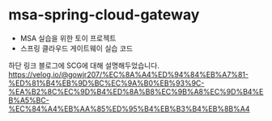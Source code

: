 # msa-spring-cloud-gateway

- MSA 실습을 위한 토이 프로젝트
- 스프링 클라우드 게이트웨이 실습 코드

하단 링크 블로그에 SCG에 대해 설명해두었습니다.
https://velog.io/@gowjr207/%EC%8A%A4%ED%94%84%EB%A7%81-%ED%81%B4%EB%9D%BC%EC%9A%B0%EB%93%9C-%EA%B2%8C%EC%9D%B4%ED%8A%B8%EC%9B%A8%EC%9D%B4%EB%A5%BC-%EC%84%A4%EB%AA%85%ED%95%B4%EB%B3%B4%EB%8B%A4
